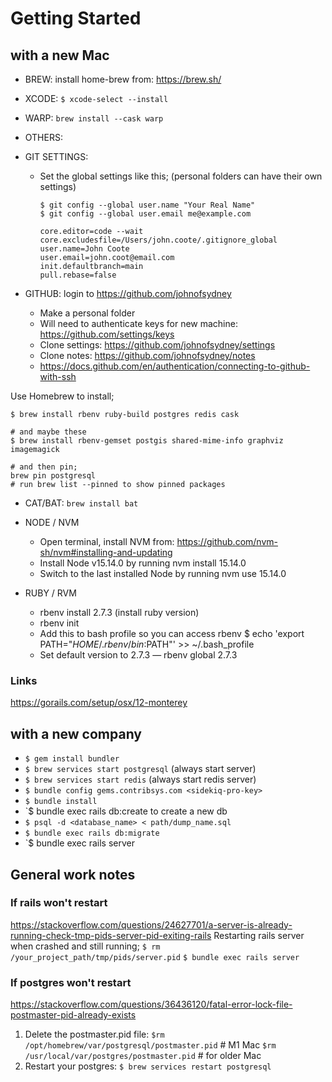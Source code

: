 # Getting Started

## with a new Mac
- BREW: install home-brew from: https://brew.sh/
- XCODE: `$ xcode-select --install`

- WARP: `brew install --cask warp`

- OTHERS:

- GIT SETTINGS:
  - Set the global settings like this; (personal folders can have their own settings)
    ```
    $ git config --global user.name "Your Real Name"
    $ git config --global user.email me@example.com
    ```
    ```
    core.editor=code --wait
    core.excludesfile=/Users/john.coote/.gitignore_global
    user.name=John Coote
    user.email=john.coot@email.com
    init.defaultbranch=main
    pull.rebase=false
    ```

- GITHUB: login to https://github.com/johnofsydney
  - Make a personal folder
  - Will need to authenticate keys for new machine: https://github.com/settings/keys
  - Clone settings: https://github.com/johnofsydney/settings
  - Clone notes: https://github.com/johnofsydney/notes
  - https://docs.github.com/en/authentication/connecting-to-github-with-ssh

Use Homebrew to install;
```
$ brew install rbenv ruby-build postgres redis cask

# and maybe these
$ brew install rbenv-gemset postgis shared-mime-info graphviz imagemagick

# and then pin;
brew pin postgresql
# run brew list --pinned to show pinned packages
```


- CAT/BAT: `brew install bat`

- NODE / NVM
  - Open terminal, install NVM from: https://github.com/nvm-sh/nvm#installing-and-updating
  - Install Node v15.14.0 by running nvm install 15.14.0
  - Switch to the last installed Node by running nvm use 15.14.0

- RUBY / RVM
  - rbenv install 2.7.3 (install ruby version)
  - rbenv init
  - Add this to bash profile so you can access rbenv $ echo 'export PATH="$HOME/.rbenv/bin:$PATH"' >> ~/.bash_profile
  - Set default version to 2.7.3 — rbenv global 2.7.3


### Links
https://gorails.com/setup/osx/12-monterey


## with a new company

- `$ gem install bundler`
- `$ brew services start postgresql` (always start server)
- `$ brew services start redis` (always start redis server)
- `$ bundle config gems.contribsys.com <sidekiq-pro-key>`
- `$ bundle install`
- `$ bundle exec rails db:create to create a new db
- `$ psql -d <database_name> < path/dump_name.sql`
- `$ bundle exec rails db:migrate`
- `$ bundle exec rails server



## General work notes

### If rails won't restart
https://stackoverflow.com/questions/24627701/a-server-is-already-running-check-tmp-pids-server-pid-exiting-rails
Restarting rails server when crashed and still running;
`$ rm /your_project_path/tmp/pids/server.pid`
`$ bundle exec rails server`

### If postgres won't restart
https://stackoverflow.com/questions/36436120/fatal-error-lock-file-postmaster-pid-already-exists
1. Delete the postmaster.pid file:
  `$rm /opt/homebrew/var/postgresql/postmaster.pid` # M1 Mac
  `$rm /usr/local/var/postgres/postmaster.pid` # for older Mac
2. Restart your postgres:
  `$ brew services restart postgresql`